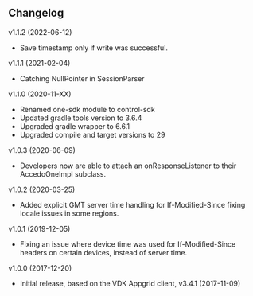 ## Changelog ##

v1.1.2 (2022-06-12)

* Save timestamp only if write was successful.

v1.1.1 (2021-02-04)

* Catching NullPointer in SessionParser

v1.1.0 (2020-11-XX)

* Renamed one-sdk module to control-sdk
* Updated gradle tools version to 3.6.4
* Upgraded gradle wrapper to 6.6.1
* Upgraded compile and target versions to 29

v1.0.3 (2020-06-09)

* Developers now are able to attach an onResponseListener to their AccedoOneImpl subclass.

v1.0.2 (2020-03-25)

* Added explicit GMT server time handling for If-Modified-Since fixing locale issues in some regions.

v1.0.1 (2019-12-05)

* Fixing an issue where device time was used for If-Modified-Since headers on certain devices, instead of server time.

v1.0.0 (2017-12-20)

* Initial release, based on the VDK Appgrid client, v3.4.1 (2017-11-09)